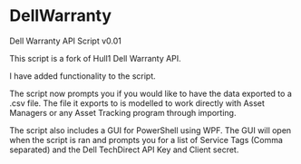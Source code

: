 # DellWarranty
Dell Warranty API Script v0.01    

This script is a fork of Hull1 Dell Warranty API.

I have added functionality to the script.

The script now prompts you if you would like to have the data exported to a .csv file. The file it exports to is modelled to work directly with Asset Managers or any Asset Tracking program through importing.

The script also includes a GUI for PowerShell using WPF. The GUI will open when the script is ran and prompts you for a list of Service Tags (Comma separated) and the Dell TechDirect API Key and Client secret.
